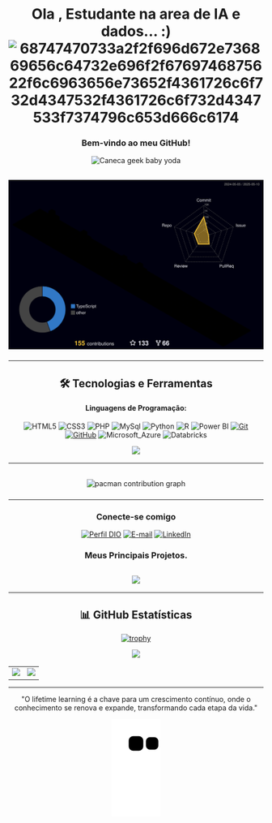 <div align="center">

# Ola , Estudante na area de IA e dados...  :) ![68747470733a2f2f696d672e736869656c64732e696f2f6769746875622f6c6963656e73652f4361726c6f732d4347532f4361726c6f732d4347533f7374796c653d666c6174](https://github.com/user-attachments/assets/047c0f41-a70a-4582-b7e1-73278c3cceaa)
### Bem-vindo ao meu GitHub! 

  <img src="https://media2.giphy.com/media/iYVneIXJQ3jdJLkZmM/giphy.gif" jsaction="load:XAeZkd;" jsname="HiaYvf" class="n3VNCb KAlRDb" alt="Caneca geek baby yoda" data-noaft="1" style="width: 480px; height: 270px; margin: 0px;">
</div>

![Status](./profile-3d-contrib/profile-night-rainbow.svg)
---

---
<div align="center">
  
## 🛠 Tecnologias e Ferramentas

#### Linguagens de Programação:

![HTML5](https://img.shields.io/badge/HTML-000?style=for-the-badge&logo=html5)
![CSS3](https://img.shields.io/badge/CSS3-000?style=for-the-badge&logo=css3&logoColor=264CE4)
![PHP](https://img.shields.io/badge/PHP-000?style=for-the-badge&logo=php)
![MySql](https://img.shields.io/badge/MySql-000?style=for-the-badge&logo=mysql)
![Python](https://img.shields.io/badge/Python-000?style=for-the-badge&logo=python)
![R](https://img.shields.io/badge/R-000?style=for-the-badge&logo=R)
![Power BI](https://img.shields.io/badge/Power_BI-000?style=for-the-badge&logo=powerbi)
[![Git](https://img.shields.io/badge/Git-000?style=for-the-badge&logo=git)](https://git-scm.com/doc) 
[![GitHub](https://img.shields.io/badge/GitHub-000?style=for-the-badge&logo=github)](https://docs.github.com/)
![Microsoft_Azure](https://img.shields.io/badge/Microsoft_Azure-000?style=for-the-badge&logo=microsoft-azure&logo=microsoft-azure&logoColor=white)
![Databricks](https://img.shields.io/badge/Databricks-000?style=for-the-badge&logo=Databricks&logo=Databricks&logoColor=white)

<div align="center" >
<a href="https://skillicons.dev"   >
  <img src="https://skillicons.dev/icons?i=git,anaconda,arduino,azure,bootstrap,c,css,docker,gcp,github,html,instagram,linux,,linkedin,,md,opencv,php,,postman,py,pytorch,r,sklearn,tensorflow,windows,vscode,vercel,vite" />
</a>
  <br />

---
<br>

<picture>
  <source media="(prefers-color-scheme: dark)" srcset="https://raw.githubusercontent.com/leonardocorreia08/leonardocorreia08/output/pacman-contribution-graph-dark.svg">
  <source media="(prefers-color-scheme: light)" srcset="https://raw.githubusercontent.com/leonardocorreia08/leonardocorreia08/output/pacman-contribution-graph.svg">
  <img alt="pacman contribution graph" src="https://raw.githubusercontent.com/leonardocorreia08/leonardocorreia08/output/pacman-contribution-graph.svg">
</picture>

###
---


  </div>

### Conecte-se comigo
[![Perfil DIO](https://img.shields.io/badge/-Meu%20Perfil%20na%20DIO-000000?style=for-the-badge&logoColor=30A3DC)](https://web.dio.me/users/leonardo__correia/)
[![E-mail](https://img.shields.io/badge/-Email-000?style=for-the-badge&logo=gmail&logoColor=E94D5F)](mailto:leonardo__correia@hotmail.com)
[![LinkedIn](https://img.shields.io/badge/-LinkedIn-000?style=for-the-badge&logo=linkedin&logoColor=30A3DC)](https://www.linkedin.com/in/it-leonardo-correia/)


### Meus Principais Projetos.
  ##
  ##
<div align="center">
  <img src="https://komarev.com/ghpvc/?username=leonardocorreia08&color=gray"
</div>
  

---
## 📊 GitHub Estatísticas
[![trophy](https://github-profile-trophy.vercel.app/?username=leonardocorreia08&theme=onedark&no-frame=true&row=2&column=3)](https://github.com/ryo-ma/github-profile-trophy)


 <img src="https://capsule-render.vercel.app/api?type=waving&color=gradient&height=130&width=200%&section=footer"/>

<table cellpadding="0">
  <tr style="padding: 0">
    <!-- GitHub Stats Card -->  
    <td valign="top"><img height="200" src="https://github-readme-stats.vercel.app/api?username=leonardocorreia08&show_icons=true&theme=radical#gh-dark-mode-only"/></td>
    <!-- GitHub Top Language Card -->
    <td valign="top"><img height="200" src="https://github-readme-stats.vercel.app/api/top-langs/?username=leonardocorreia08&layout=compact&theme=radical&custom_title=Languages"/></td>
  </tr>
</table>

---
"O lifetime learning é a chave para um crescimento contínuo, onde o conhecimento se renova e expande, transformando cada etapa da vida."
</div>


 <div>
   
  ![Snake animation](https://github.com/leonardocorreia08/leonardocorreia08/blob/output/github-contribution-grid-snake.svg)
 
 </div>


 <!--<picture>
  <source media="(prefers-color-scheme: dark)" srcset="github-snake-dark.svg" />
  <source media="(prefers-color-scheme: light)" srcset="github-snake.svg" />
  <img alt="github-snake" src="github-snake.svg" />
 </picture> -->
